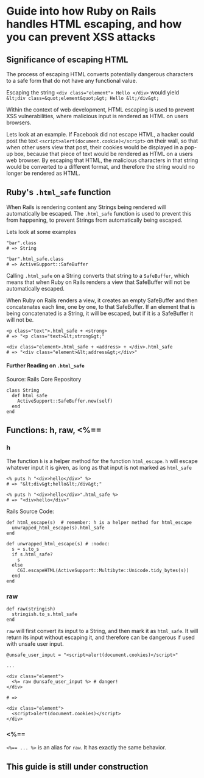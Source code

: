 # Guide into how Ruby on Rails handles HTML escaping, and how you can prevent XSS attacks

## Significance of escaping HTML

The process of escaping HTML converts potentially dangerous characters to a safe form that do not have any functional value.

Escaping the string `<div class="element"> Hello </div>` would yield `&lt;div class=&quot;element&quot;&gt; Hello &lt;/div&gt;`

Within the context of web development, HTML escaping is used to prevent XSS vulnerabilities, where malicious input is rendered as HTML on users browsers.

Lets look at an example. If Facebook did not escape HTML, a hacker could post the text `<script>alert(document.cookie)</script>` on their wall, so that when other users view that post, their cookies would be displayed in a pop-up box, because that piece of text would be rendered as HTML on a users web browser. By escaping that HTML, the malicious characters in that string would be converted to a different format, and therefore the string would no longer be rendered as HTML.

## Ruby's `.html_safe` function

When Rails is rendering content any Strings being rendered will automatically be escaped. The `.html_safe` function is used to prevent this from happening, to prevent Strings from automatically being escaped.

Lets look at some examples
```
"bar".class
# => String

"bar".html_safe.class
# => ActiveSupport::SafeBuffer
```

Calling `.html_safe` on a String converts that string to a `SafeBuffer`, which means that when Ruby on Rails renders a view that SafeBuffer will not be automatically escaped.

When Ruby on Rails renders a view, it creates an empty SafeBuffer and then concatenates each line, one by one, to that SafeBuffer. If an element that is being concatenated is a String, it will be escaped, but if it is a SafeBuffer it will not be.

```
<p class="text">.html_safe + <strong>
# => "<p class="text>&lt;strong&gt;"

<div class="element>.html_safe + <address> + </div>.html_safe
# => "<div class="element>&lt;address&gt;</div>"
```

#### Further Reading on `.html_safe`

Source: Rails Core Repository
```
class String
  def html_safe
    ActiveSupport::SafeBuffer.new(self)
  end
end
```

## Functions: h, raw, <%==

### h

The function `h` is a helper method for the function `html_escape`. `h` will escape whatever input it is given, as long as that input is not marked as `html_safe`

```
<% puts h "<div>hello</div>" %>
# => "&lt;div&gt;hello&lt;/div&gt;"

<% puts h "<div>hello</div>".html_safe %>
# => "<div>hello</div>"
```

Rails Source Code:
```
def html_escape(s)  # remember: h is a helper method for html_escape
  unwrapped_html_escape(s).html_safe
end

def unwrapped_html_escape(s) # :nodoc:
  s = s.to_s
  if s.html_safe?
    s
  else
    CGI.escapeHTML(ActiveSupport::Multibyte::Unicode.tidy_bytes(s))
  end
end
```

### raw

```
def raw(stringish)
  stringish.to_s.html_safe
end
```

`raw` will first convert its input to a String, and then mark it as `html_safe`. It will return its input without escaping it, and therefore can be dangerous if used with unsafe user input.

```
@unsafe_user_input = "<script>alert(document.cookies)</script>"

...

<div class="element">
  <%= raw @unsafe_user_input %> # danger!
</div>

# =>

<div class="element">
  <script>alert(document.cookies)</script>
</div>
```

### <%==

`<%== ... %>` is an alias for `raw`. It has exactly the same behavior.

## This guide is still under construction
